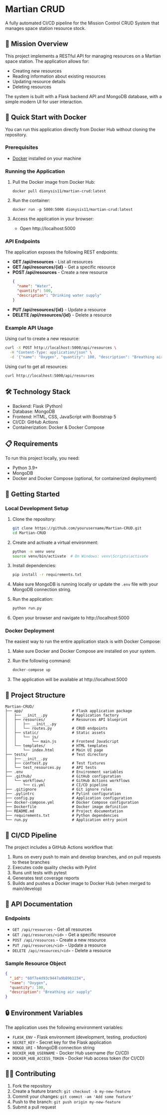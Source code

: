 # Martian CRUD

A fully automated CI/CD pipeline for the Mission Control CRUD System that manages space station resource stock.

## 🚀 Mission Overview

This project implements a RESTful API for managing resources on a Martian space station. The application allows for:

- Creating new resources
- Reading information about existing resources
- Updating resource details
- Deleting resources

The system is built with a Flask backend API and MongoDB database, with a simple modern UI for user interaction.

## 🚀 Quick Start with Docker

You can run this application directly from Docker Hub without cloning the repository.

### Prerequisites

- [Docker](https://docs.docker.com/get-docker/) installed on your machine

### Running the Application

1. Pull the Docker image from Docker Hub:
   ```
   docker pull dionysis11/martian-crud:latest
   ```

2. Run the container:
   ```
   docker run -p 5000:5000 dionysis11/martian-crud:latest
   ```

3. Access the application in your browser:
   - Open http://localhost:5000

### API Endpoints

The application exposes the following REST endpoints:

- **GET /api/resources** - List all resources
- **GET /api/resources/{id}** - Get a specific resource
- **POST /api/resources** - Create a new resource
  ```json
  {
    "name": "Water",
    "quantity": 500,
    "description": "Drinking water supply"
  }
  ```
- **PUT /api/resources/{id}** - Update a resource
- **DELETE /api/resources/{id}** - Delete a resource

### Example API Usage

Using curl to create a new resource:
```bash
curl -X POST http://localhost:5000/api/resources \
  -H "Content-Type: application/json" \
  -d '{"name": "Oxygen", "quantity": 100, "description": "Breathing air supply"}'
```

Using curl to get all resources:
```bash
curl http://localhost:5000/api/resources
```

## 🛠️ Technology Stack

- Backend: Flask (Python)
- Database: MongoDB
- Frontend: HTML, CSS, JavaScript with Bootstrap 5
- CI/CD: GitHub Actions
- Containerization: Docker & Docker Compose

## 📋 Requirements

To run this project locally, you need:

- Python 3.9+
- MongoDB
- Docker and Docker Compose (optional, for containerized deployment)

## 🚦 Getting Started

### Local Development Setup

1. Clone the repository:
   ```bash
   git clone https://github.com/yourusername/Martian-CRUD.git
   cd Martian-CRUD
   ```

2. Create and activate a virtual environment:
   ```bash
   python -m venv venv
   source venv/bin/activate  # On Windows: venv\Scripts\activate
   ```

3. Install dependencies:
   ```bash
   pip install -r requirements.txt
   ```

4. Make sure MongoDB is running locally or update the `.env` file with your MongoDB connection string.

5. Run the application:
   ```bash
   python run.py
   ```

6. Open your browser and navigate to http://localhost:5000

### Docker Deployment

The easiest way to run the entire application stack is with Docker Compose:

1. Make sure Docker and Docker Compose are installed on your system.

2. Run the following command:
   ```bash
   docker-compose up
   ```

3. The application will be available at http://localhost:5000

## 📁 Project Structure

```
Martian-CRUD/
├── app/                      # Flask application package
│   ├── __init__.py           # Application factory
│   ├── resources/            # Resources API blueprint
│   │   ├── __init__.py
│   │   └── routes.py         # CRUD endpoints
│   ├── static/               # Static assets
│   │   └── js/
│   │       └── main.js       # Frontend JavaScript
│   └── templates/            # HTML templates
│       └── index.html        # Main UI page
├── tests/                    # Test directory
│   ├── __init__.py
│   ├── conftest.py           # Test fixtures
│   └── test_resources.py     # API tests
├── .env                      # Environment variables
├── .github/                  # GitHub configuration
│   └── workflows/            # GitHub Actions workflows
│       └── ci.yml            # CI/CD pipeline
├── .gitignore                # Git ignore rules
├── .pylintrc                 # Pylint configuration
├── config.py                 # Application configuration
├── docker-compose.yml        # Docker Compose configuration
├── Dockerfile                # Docker image definition
├── README.md                 # Project documentation
├── requirements.txt          # Python dependencies
└── run.py                    # Application entry point
```

## 🔄 CI/CD Pipeline

The project includes a GitHub Actions workflow that:

1. Runs on every push to main and develop branches, and on pull requests to these branches
2. Executes code quality checks with Pylint
3. Runs unit tests with pytest
4. Generates test coverage reports
5. Builds and pushes a Docker image to Docker Hub (when merged to main/develop)

## 📝 API Documentation

### Endpoints

- `GET /api/resources` - Get all resources
- `GET /api/resources/<id>` - Get a specific resource
- `POST /api/resources` - Create a new resource
- `PUT /api/resources/<id>` - Update a resource
- `DELETE /api/resources/<id>` - Delete a resource

### Sample Resource Object

```json
{
  "_id": "60f7e4d93c9447a9b89b1234",
  "name": "Oxygen",
  "quantity": 100,
  "description": "Breathing air supply"
}
```

## 🔒 Environment Variables

The application uses the following environment variables:

- `FLASK_ENV` - Flask environment (development, testing, production)
- `SECRET_KEY` - Secret key for the Flask application
- `MONGO_URI` - MongoDB connection string
- `DOCKER_HUB_USERNAME` - Docker Hub username (for CI/CD)
- `DOCKER_HUB_ACCESS_TOKEN` - Docker Hub access token (for CI/CD)

## 👩‍🚀 Contributing

1. Fork the repository
2. Create a feature branch: `git checkout -b my-new-feature`
3. Commit your changes: `git commit -am 'Add some feature'`
4. Push to the branch: `git push origin my-new-feature`
5. Submit a pull request